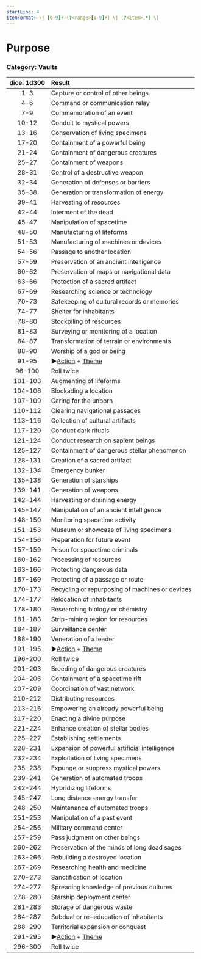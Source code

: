 ```yaml
---
startLine: 4
itemFormat: \| [0-9]+-(?<range>[0-9]+) \| (?<item>.*) \|
---
```

# Purpose
### Category: Vaults

| dice: 1d300 | Result |
|:----:|:-------|
| 1-3 | Capture or control of other beings |
| 4-6 | Command or communication relay |
| 7-9 | Commemoration of an event |
| 10-12 | Conduit to mystical powers |
| 13-16 | Conservation of living specimens |
| 17-20 | Containment of a powerful being |
| 21-24 | Containment of dangerous creatures |
| 25-27 | Containment of weapons |
| 28-31 | Control of a destructive weapon |
| 32-34 | Generation of defenses or barriers |
| 35-38 | Generation or transformation of energy |
| 39-41 | Harvesting of resources |
| 42-44 | Interment of the dead |
| 45-47 | Manipulation of spacetime |
| 48-50 | Manufacturing of lifeforms |
| 51-53 | Manufacturing of machines or devices |
| 54-56 | Passage to another location |
| 57-59 | Preservation of an ancient intelligence |
| 60-62 | Preservation of maps or navigational data |
| 63-66 | Protection of a sacred artifact |
| 67-69 | Researching science or technology |
| 70-73 | Safekeeping of cultural records or memories |
| 74-77 | Shelter for inhabitants |
| 78-80 | Stockpiling of resources |
| 81-83 | Surveying or monitoring of a location |
| 84-87 | Transformation of terrain or environments |
| 88-90 | Worship of a god or being |
| 91-95 | ▶[Action](Core_Action.md) + [Theme](Core_Theme.md) |
| 96-100 | Roll twice |
| 101-103 | Augmenting of lifeforms |
| 104-106 | Blockading a location |
| 107-109 | Caring for the unborn |
| 110-112 | Clearing navigational passages |
| 113-116 | Collection of cultural artifacts |
| 117-120 | Conduct dark rituals |
| 121-124 | Conduct research on sapient beings |
| 125-127 | Containment of dangerous stellar phenomenon |
| 128-131 | Creation of a sacred artifact |
| 132-134 | Emergency bunker |
| 135-138 | Generation of starships |
| 139-141 | Generation of weapons |
| 142-144 | Harvesting or draining energy |
| 145-147 | Manipulation of an ancient intelligence |
| 148-150 | Monitoring spacetime activity |
| 151-153 | Museum or showcase of living specimens |
| 154-156 | Preparation for future event |
| 157-159 | Prison for spacetime criminals |
| 160-162 | Processing of resources |
| 163-166 | Protecting dangerous data |
| 167-169 | Protecting of a passage or route |
| 170-173 | Recycling or repurposing of machines or devices |
| 174-177 | Relocation of inhabitants |
| 178-180 | Researching biology or chemistry |
| 181-183 | Strip-mining region for resources |
| 184-187 | Surveillance center |
| 188-190 | Veneration of a leader |
| 191-195 | ▶[Action](Core_Action.md) + [Theme](Core_Theme.md) |
| 196-200 | Roll twice |
| 201-203 | Breeding of dangerous creatures |
| 204-206 | Containment of a spacetime rift |
| 207-209 | Coordination of vast network |
| 210-212 | Distributing resources |
| 213-216 | Empowering an already powerful being |
| 217-220 | Enacting a divine purpose |
| 221-224 | Enhance creation of stellar bodies |
| 225-227 | Establishing settlements |
| 228-231 | Expansion of powerful artificial intelligence |
| 232-234 | Exploitation of living specimens |
| 235-238 | Expunge or suppress mystical powers |
| 239-241 | Generation of automated troops |
| 242-244 | Hybridizing lifeforms |
| 245-247 | Long distance energy transfer |
| 248-250 | Maintenance of automated troops |
| 251-253 | Manipulation of a past event |
| 254-256 | Military command center |
| 257-259 | Pass judgment on other beings |
| 260-262 | Preservation of the minds of long dead sages |
| 263-266 | Rebuilding a destroyed location |
| 267-269 | Researching health and medicine |
| 270-273 | Sanctification of location |
| 274-277 | Spreading knowledge of previous cultures |
| 278-280 | Starship deployment center |
| 281-283 | Storage of dangerous waste |
| 284-287 | Subdual or re-education of inhabitants |
| 288-290 | Territorial expansion or conquest |
| 291-295 | ▶[Action](Core_Action.md) + [Theme](Core_Theme.md) |
| 296-300 | Roll twice |